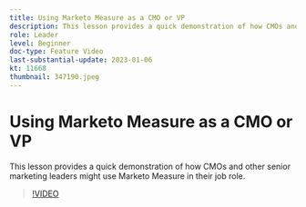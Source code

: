 ```yaml
---
title: Using Marketo Measure as a CMO or VP
description: This lesson provides a quick demonstration of how CMOs and other senior marketing leaders might use Marketo Measure in their job role.
role: Leader
level: Beginner
doc-type: Feature Video
last-substantial-update: 2023-01-06
kt: 11668
thumbnail: 347190.jpeg
---
```


# Using Marketo Measure as a CMO or VP

This lesson provides a quick demonstration of how CMOs and other senior marketing leaders might use Marketo Measure in their job role.

>[!VIDEO](https://video.tv.adobe.com/v/347190/?quality=12&learn=on)
